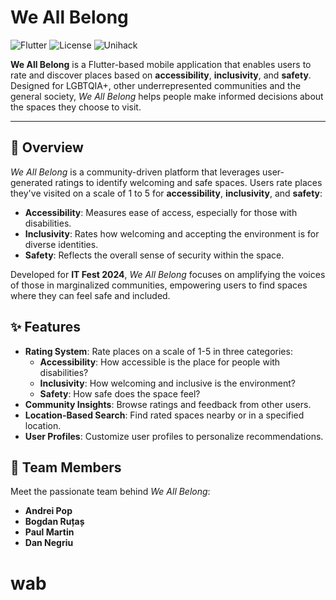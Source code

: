 # We All Belong

![Flutter](https://img.shields.io/badge/Flutter-v3.29.0-blue)
![License](https://img.shields.io/badge/license-MIT-green)
![Unihack](https://img.shields.io/badge/ITFest-2025-orange)

**We All Belong** is a Flutter-based mobile application that enables users to rate and discover places based on **accessibility**, **inclusivity**, and **safety**. Designed  for LGBTQIA+, other underrepresented communities and the general society, *We All Belong* helps people make informed decisions about the spaces they choose to visit.

---

## 📖 Overview

*We All Belong* is a community-driven platform that leverages user-generated ratings to identify welcoming and safe spaces. Users rate places they've visited on a scale of 1 to 5 for **accessibility**, **inclusivity**, and **safety**:
- **Accessibility**: Measures ease of access, especially for those with disabilities.
- **Inclusivity**: Rates how welcoming and accepting the environment is for diverse identities.
- **Safety**: Reflects the overall sense of security within the space.

Developed for **IT Fest 2024**, *We All Belong* focuses on amplifying the voices of those in marginalized communities, empowering users to find spaces where they can feel safe and included.

## ✨ Features

- **Rating System**: Rate places on a scale of 1-5 in three categories:
  - **Accessibility**: How accessible is the place for people with disabilities?
  - **Inclusivity**: How welcoming and inclusive is the environment?
  - **Safety**: How safe does the space feel?
- **Community Insights**: Browse ratings and feedback from other users.
- **Location-Based Search**: Find rated spaces nearby or in a specified location.
- **User Profiles**: Customize user profiles to personalize recommendations.

## 👥 Team Members


Meet the passionate team behind *We All Belong*:

- **Andrei Pop**
- **Bogdan Ruțaș**
- **Paul Martin**
- **Dan Negriu**
# wab
